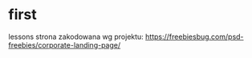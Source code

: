 # first
lessons
strona zakodowana wg projektu: https://freebiesbug.com/psd-freebies/corporate-landing-page/
